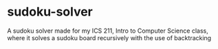 # sudoku-solver
A sudoku solver made for my ICS 211, Intro to Computer Science class, where it solves a sudoku board recursively with the use of backtracking
